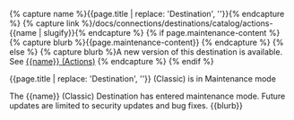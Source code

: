 {% capture name %}{{page.title | replace: 'Destination', ''}}{% endcapture %}
{% capture link %}/docs/connections/destinations/catalog/actions-{{name | slugify}}{% endcapture %}
{% if page.maintenance-content %}
{% capture blurb %}{{page.maintenance-content}} {% endcapture %}
{% else %}
{% capture blurb %}A new version of this destination is available. See [{{name}} (Actions)]({{link}}) {% endcapture %}
{% endif %}

<div class="premonition warning"><div class="fa fa-check-square"></div><div class="content"><p class="header">{{page.title | replace: 'Destination', ''}} (Classic) is in Maintenance mode</p>
<p markdown=1>The {{name}} (Classic) Destination has entered maintenance mode. Future updates are limited to security updates and bug fixes. {{blurb}}</p>
</div></div>